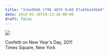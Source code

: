 ```yaml
---
title: "3cbe99d6 Cf96 487d 9c68 87a456a44bb6"
date: 2019-02-18T19:13:18-08:00
draft: false
---
```


![](https://d17enza3bfujl8.cloudfront.net/14360011_01.jpg)

Confetti on New Year's Day, 2011</br>
Times Square, New York
